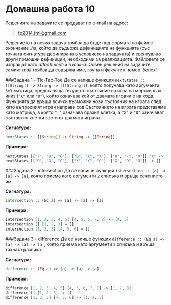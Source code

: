 Домашна работа 10
=========

Решенията на задачите се предават по e-mail на адрес:

>fp2014.fmi@gmail.com

Решението на всяка задача трябва да бъде под формата на файл с окончание *.hs*, който да съдържа дефиницията на функцията (със точната сигнатура дефинирана в условието на задачата) и евентуално други помощни дефиниции, необходими за реализацията. Файловете се изпращат като *attachment-и* в *mail-a*. Освен решения на задачите самият *mail* трябва да съдържа име, група и факултен номер. Успех!

###Задача 1 - Tic-Tac-Toe
Да се напише функция `nextStates :: [[String]] -> String -> [[[String]]]`, която получава като аргументи `3х3` матрица, представяща текущото състояние на игра на морски шах иниз (`"X"` или `"O"`), който означава кой от двамата играчи е на ходв. Функцията да връща всички възможни нови състояния на играта след като въпросният играч направи ход.Състоянието на играта представяме като матрица, в която `"-"` означава празна клетка, а `"X"` и `"O"` означават съответно клетки заети от двамата играчи.

**Сигнатура:**

```haskell
nextStates :: [[String]] -> String -> [[String]]
```

**Примери:**

```haskell
nextStates [["-", "X", "O"], ["O", "X", "X"], ["O", "-", "O"]] "X" -> [[["X", "X", "O"], ["O", "X", "X"], ["O", "-", "O"]], [["-", "X", "O"], ["O", "X", "X"], ["O", "X", "O"]]]
nextStates [["O", "X", "O"], ["X", "X", "O"], ["X", "O", "O"]] -> []
```

###Задача 2 - intersection
Да се напише функция `intersection :: [a] -> [a] -> [a]`, която приема като аргументи `2` списъка и връща сечението им.


**Сигнатура:**

```haskell
intersection :: (Eq a) => [a] -> [a] -> [a]
```

**Примери:**

```haskell
intersection [1, 2, 3, 4, 5] [4, 5, 6, 7, 8] -> [4, 5]
intersection [] [1, 2, 3] = []
intersection [1, 2, 3] [4, 5, 6] = []
```

###Задача 3 - difference
Да се напише функция `difference :: (Eq a) => [a] -> [a] -> [a]`, която приема като аргументи `2` списъка и връща тяхната разлика.

**Сигнатура:**

```haskell
difference :: (Eq a) => [a] -> [a] -> [a]
```

**Примери:**

```haskell
difference [1, 2, 3, 4, 5] [4, 5, 6, 7, 8] -> [1, 2, 3]
difference [] [1, 2, 3] -> []
difference [1, 2, 3] [4, 5, 6] -> [1, 2, 3]
```
